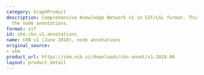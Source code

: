 ```yaml
---
category: GraphProduct
description: Comprehensive Knowledge Network v1 in SIF/LGL format. This file contains
  the node annotations.
format: sif
id: skm.ckn.v1.annotations
name: CKN v1 (June 2018), node annotations
original_source:
- skm
product_url: https://skm.nib.si/downloads/ckn-annot/v1-2018.06
layout: product_detail
---
```

